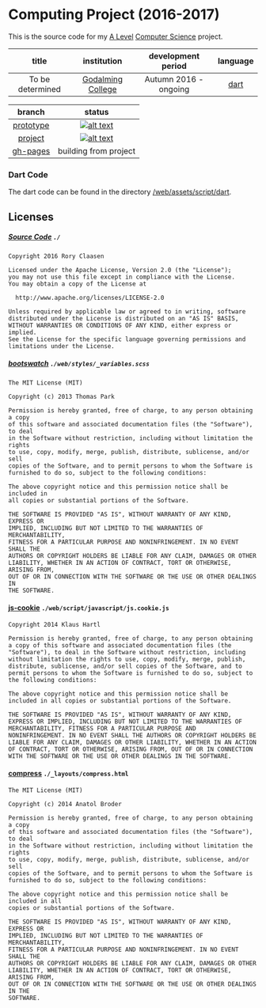 # Computing Project (2016-2017)
This is the source code for my [A Level](https://en.wikipedia.org/wiki/GCE_Advanced_Level_(United_Kingdom)) [Computer Science](http://www.aqa.org.uk/subjects/computer-science-and-it/as-and-a-level) project.

|title |institution|development period|language|
|:----:|:---------:|:----------------:|:------:|
|To be determined|[Godalming College](http://godalming.ac.uk/)|Autumn 2016 - ongoing|[dart](https://www.dartlang.org/)|

|branch|status|
|:----:|:----:|
|[prototype](https://github.com/GOGO98901/computing-project/tree/prototype)|[![alt text][branch-prototype]](http://travis-ci.org/GOGO98901/computing-project)|
|[project](https://github.com/GOGO98901/computing-project/tree/project)|[![alt text][branch-project]](http://travis-ci.org/GOGO98901/computing-project)|
|[gh-pages](https://github.com/GOGO98901/computing-project/tree/gh-pages)|building from project|

### Dart Code
The dart code can be found in the directory [/web/assets/script/dart](/web/assets/script/dart).

## Licenses

##### [Source Code](https://github.com/GOGO98901/computing-project/) `./`
```
Copyright 2016 Rory Claasen

Licensed under the Apache License, Version 2.0 (the "License");
you may not use this file except in compliance with the License.
You may obtain a copy of the License at

  http://www.apache.org/licenses/LICENSE-2.0

Unless required by applicable law or agreed to in writing, software
distributed under the License is distributed on an "AS IS" BASIS,
WITHOUT WARRANTIES OR CONDITIONS OF ANY KIND, either express or implied.
See the License for the specific language governing permissions and
limitations under the License.
```

##### [bootswatch](http://bootswatch.com) `./web/styles/_variables.scss`
```
The MIT License (MIT)

Copyright (c) 2013 Thomas Park

Permission is hereby granted, free of charge, to any person obtaining a copy
of this software and associated documentation files (the "Software"), to deal
in the Software without restriction, including without limitation the rights
to use, copy, modify, merge, publish, distribute, sublicense, and/or sell
copies of the Software, and to permit persons to whom the Software is
furnished to do so, subject to the following conditions:

The above copyright notice and this permission notice shall be included in
all copies or substantial portions of the Software.

THE SOFTWARE IS PROVIDED "AS IS", WITHOUT WARRANTY OF ANY KIND, EXPRESS OR
IMPLIED, INCLUDING BUT NOT LIMITED TO THE WARRANTIES OF MERCHANTABILITY,
FITNESS FOR A PARTICULAR PURPOSE AND NONINFRINGEMENT. IN NO EVENT SHALL THE
AUTHORS OR COPYRIGHT HOLDERS BE LIABLE FOR ANY CLAIM, DAMAGES OR OTHER
LIABILITY, WHETHER IN AN ACTION OF CONTRACT, TORT OR OTHERWISE, ARISING FROM,
OUT OF OR IN CONNECTION WITH THE SOFTWARE OR THE USE OR OTHER DEALINGS IN
THE SOFTWARE.
```
#### [js-cookie](https://github.com/js-cookie/) `./web/script/javascript/js.cookie.js`
```
Copyright 2014 Klaus Hartl

Permission is hereby granted, free of charge, to any person obtaining
a copy of this software and associated documentation files (the
"Software"), to deal in the Software without restriction, including
without limitation the rights to use, copy, modify, merge, publish,
distribute, sublicense, and/or sell copies of the Software, and to
permit persons to whom the Software is furnished to do so, subject to
the following conditions:

The above copyright notice and this permission notice shall be
included in all copies or substantial portions of the Software.

THE SOFTWARE IS PROVIDED "AS IS", WITHOUT WARRANTY OF ANY KIND,
EXPRESS OR IMPLIED, INCLUDING BUT NOT LIMITED TO THE WARRANTIES OF
MERCHANTABILITY, FITNESS FOR A PARTICULAR PURPOSE AND
NONINFRINGEMENT. IN NO EVENT SHALL THE AUTHORS OR COPYRIGHT HOLDERS BE
LIABLE FOR ANY CLAIM, DAMAGES OR OTHER LIABILITY, WHETHER IN AN ACTION
OF CONTRACT, TORT OR OTHERWISE, ARISING FROM, OUT OF OR IN CONNECTION
WITH THE SOFTWARE OR THE USE OR OTHER DEALINGS IN THE SOFTWARE.
```
#### [compress](http://jch.penibelst.de/) `./_layouts/compress.html`
```
The MIT License (MIT)

Copyright (c) 2014 Anatol Broder

Permission is hereby granted, free of charge, to any person obtaining a copy
of this software and associated documentation files (the "Software"), to deal
in the Software without restriction, including without limitation the rights
to use, copy, modify, merge, publish, distribute, sublicense, and/or sell
copies of the Software, and to permit persons to whom the Software is
furnished to do so, subject to the following conditions:

The above copyright notice and this permission notice shall be included in all
copies or substantial portions of the Software.

THE SOFTWARE IS PROVIDED "AS IS", WITHOUT WARRANTY OF ANY KIND, EXPRESS OR
IMPLIED, INCLUDING BUT NOT LIMITED TO THE WARRANTIES OF MERCHANTABILITY,
FITNESS FOR A PARTICULAR PURPOSE AND NONINFRINGEMENT. IN NO EVENT SHALL THE
AUTHORS OR COPYRIGHT HOLDERS BE LIABLE FOR ANY CLAIM, DAMAGES OR OTHER
LIABILITY, WHETHER IN AN ACTION OF CONTRACT, TORT OR OTHERWISE, ARISING FROM,
OUT OF OR IN CONNECTION WITH THE SOFTWARE OR THE USE OR OTHER DEALINGS IN THE
SOFTWARE.
```

[branch-prototype]: https://travis-ci.org/GOGO98901/computing-project.svg?branch=prototype "Build Status"
[branch-project]: https://travis-ci.org/GOGO98901/computing-project.svg?branch=project "Build Status"
